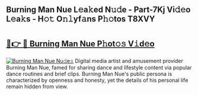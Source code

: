 ## Burning Man Nue L𝚎a𝚔ed N𝚞𝚍e - Part-7Kj Vi𝚍𝚎o L𝚎a𝚔s - H𝚘𝚝 O𝚗𝚕yf𝚊ns P𝚑𝚘tos T8XVY

# <h2><a href="http://kf6kev.oniu.top/?m=Burning+Man+Nue">🔗👉 🔴 Burning Man Nue P𝚑ot𝚘𝚜 V𝚒d𝚎o</a></h2>

[![Burning Man Nue Nu𝚍e𝚜](https://i.imgur.com/0qMVB7G.gif)](http://kf6kev.oniu.top/?m=Burning+Man+Nue)
Digital media artist and amusement provider Burning Man Nue, famed for sharing dance and lifestyle content via popular dance routines and brief clips. Burning Man Nue's public persona is characterized by openness and honesty, yet the details of his personal life remain hidden from view.  
